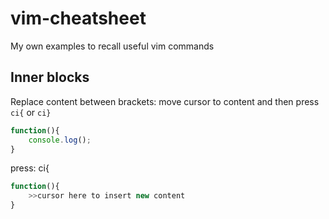# vim-cheatsheet
My own examples to recall useful vim commands 

## Inner blocks 

Replace content between brackets: move cursor to content and then press `ci{` or `ci}`

```javascript
function(){
    console.log();
}
```

press: ci{

```javascript
function(){
    >>cursor here to insert new content
}
```
